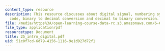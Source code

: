 ```yaml
---
content_type: resource
description: This resource discusses about digital signal, numbering systems, binary
  code, binary to decimal conversion and decimal to binary conversion.
file: /media/https%3A/open-learning-course-data-rc.s3.amazonaws.com/6-071j-introduction-to-electronics-signals-and-measurement-spring-2006/51c0f7cd6d79415611169e1d927d72f1_25_intro_digital.pdf
file_type: application/pdf
resourcetype: Document
title: 25_intro_digital.pdf
uid: 51c0f7cd-6d79-4156-1116-9e1d927d72f1
---
```


